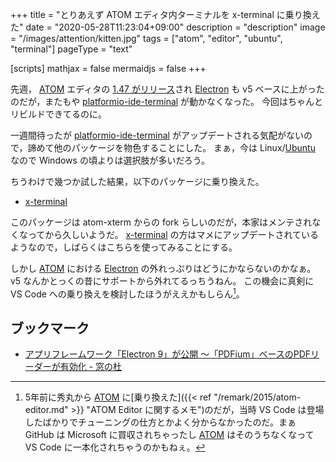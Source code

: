 +++
title = "とりあえず ATOM エディタ内ターミナルを x-terminal に乗り換えた"
date =  "2020-05-28T11:23:04+09:00"
description = "description"
image = "/images/attention/kitten.jpg"
tags = ["atom", "editor", "ubuntu", "terminal"]
pageType = "text"

[scripts]
  mathjax = false
  mermaidjs = false
+++

先週， [ATOM] エディタの [1.47 がリリース](https://github.com/atom/atom/releases/tag/v1.47.0 "Release 1.47.0 · atom/atom")され [Electron] も v5 ベースに上がったのだが，またもや [platformio-ide-terminal] が動かなくなった。
今回はちゃんとリビルドできてるのに。

一週間待ったが [platformio-ide-terminal] がアップデートされる気配がないので，諦めて他のパッケージを物色することにした。
まぁ，今は Linux/[Ubuntu] なので Windows の頃よりは選択肢が多いだろう。

ちうわけで幾つか試した結果，以下のパッケージに乗り換えた。

- [x-terminal]

このパッケージは atom-xterm からの fork らしいのだが，本家はメンテされなくなってから久しいようだ。
[x-terminal] の方はマメにアップデートされているようなので，しばらくはこちらを使ってみることにする。

しかし [ATOM] における [Electron] の外れっぷりはどうにかならないのかなぁ。
v5 なんかとっくの昔にサポートから外れてるっちうねん。
この機会に真剣に VS Code への乗り換えを検討したほうがええかもしらん[^edt1]。

[^edt1]: 5年前に秀丸から [ATOM] に[乗り換えた]({{< ref "/remark/2015/atom-editor.md" >}} "ATOM Editor に関するメモ")のだが，当時 VS Code は登場したばかりでチューニングの仕方とかよく分からなかったのだ。まぁ GitHub は Microsoft に買収されちゃったし [ATOM] はそのうちなくなって VS Code に一本化されちゃうのかもねぇ。

## ブックマーク

- [アプリフレームワーク「Electron 9」が公開 ～「PDFium」ベースのPDFリーダーが有効化 - 窓の杜](https://forest.watch.impress.co.jp/docs/news/1254642.html)

[ATOM]: https://atom.io/
[Electron]: https://electronjs.org/ "Electron | Build cross platform desktop apps with JavaScript, HTML, and CSS."
[platformio-ide-terminal]: https://atom.io/packages/platformio-ide-terminal
[x-terminal]: https://atom.io/packages/x-terminal
[Ubuntu]: https://www.ubuntu.com/ "The leading operating system for PCs, IoT devices, servers and the cloud | Ubuntu"
